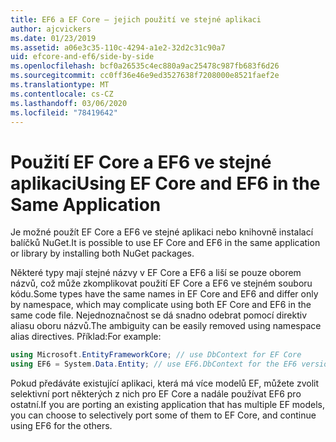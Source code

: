 ```yaml
---
title: EF6 a EF Core – jejich použití ve stejné aplikaci
author: ajcvickers
ms.date: 01/23/2019
ms.assetid: a06e3c35-110c-4294-a1e2-32d2c31c90a7
uid: efcore-and-ef6/side-by-side
ms.openlocfilehash: bcf0a26535c4ec880a9ac25478c987fb683f6d26
ms.sourcegitcommit: cc0ff36e46e9ed3527638f7208000e8521faef2e
ms.translationtype: MT
ms.contentlocale: cs-CZ
ms.lasthandoff: 03/06/2020
ms.locfileid: "78419642"
---
```

# <a name="using-ef-core-and-ef6-in-the-same-application"></a><span data-ttu-id="560bf-102">Použití EF Core a EF6 ve stejné aplikaci</span><span class="sxs-lookup"><span data-stu-id="560bf-102">Using EF Core and EF6 in the Same Application</span></span>

<span data-ttu-id="560bf-103">Je možné použít EF Core a EF6 ve stejné aplikaci nebo knihovně instalací balíčků NuGet.</span><span class="sxs-lookup"><span data-stu-id="560bf-103">It is possible to use EF Core and EF6 in the same application or library by installing both NuGet packages.</span></span>

<span data-ttu-id="560bf-104">Některé typy mají stejné názvy v EF Core a EF6 a liší se pouze oborem názvů, což může zkomplikovat použití EF Core a EF6 ve stejném souboru kódu.</span><span class="sxs-lookup"><span data-stu-id="560bf-104">Some types have the same names in EF Core and EF6 and differ only by namespace, which may complicate using both EF Core and EF6 in the same code file.</span></span> <span data-ttu-id="560bf-105">Nejednoznačnost se dá snadno odebrat pomocí direktiv aliasu oboru názvů.</span><span class="sxs-lookup"><span data-stu-id="560bf-105">The ambiguity can be easily removed using namespace alias directives.</span></span> <span data-ttu-id="560bf-106">Příklad:</span><span class="sxs-lookup"><span data-stu-id="560bf-106">For example:</span></span>

``` csharp
using Microsoft.EntityFrameworkCore; // use DbContext for EF Core
using EF6 = System.Data.Entity; // use EF6.DbContext for the EF6 version
```

<span data-ttu-id="560bf-107">Pokud předáváte existující aplikaci, která má více modelů EF, můžete zvolit selektivní port některých z nich pro EF Core a nadále používat EF6 pro ostatní.</span><span class="sxs-lookup"><span data-stu-id="560bf-107">If you are porting an existing application that has multiple EF models, you can choose to selectively port some of them to EF Core, and continue using EF6 for the others.</span></span>
